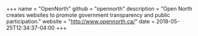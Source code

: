 +++
name = "OpenNorth"
github = "opennorth"
description = "Open North creates websites to promote government transparency and public participation."
website = "http://www.opennorth.ca/"
date = 2018-05-25T12:34:37-04:00
+++
